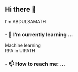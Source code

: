 ## Hi there 👋
   I'm ABDULSAMATH

### - 🌱 I’m currently learning ... 
   Machine learning
   <br>
   RPA in UIPATH</br>
### - 📫 How to reach me: ...

<!--
**iamabdull/iamabdull** is a ✨ _special_ ✨ repository because its `README.md` (this file) appears on your GitHub profile.
Here are some ideas to get you started:

- 🔭 I’m currently working on ...
- 🌱 I’m currently learning ... 
  Machine learning
  RPA in UIPATH
  Electronic and Communication Engineering

- 👯 I’m looking to collaborate on ...
- 🤔 I’m looking for help with ...
- 💬 Ask me about ...
- 📫 How to reach me: ...
  
- 😄 Pronouns: ...
- ⚡ Fun fact: ...
-->
